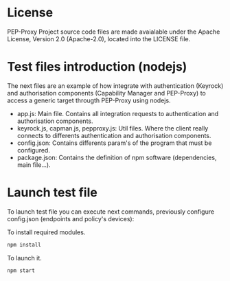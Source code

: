 # License

PEP-Proxy Project source code files are made avaialable under the Apache License, Version 2.0 (Apache-2.0), located into the LICENSE file.

# Test files introduction (nodejs)
The next files are an example of how integrate with authentication (Keyrock) and authorisation components (Capability Manager and PEP-Proxy)  to access a generic target througth PEP-Proxy using nodejs.
- app.js: Main file. Contains all integration requests to authentication and authorisation components.
- keyrock.js, capman.js, pepproxy.js: Util files. Where the client really connects to differents authentication and authorisation components.
- config.json: Contains differents param's of the program that must be configured.
- package.json: Contains the definition of npm software (dependencies, main file...).

# Launch test file
To launch test file you can execute next commands, previously configure config.json (endpoints and policy's devices):

To install required modules.
```sh
npm install
```

To launch it.
```sh
npm start
```